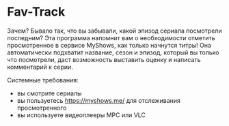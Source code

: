 # Fav-Track
Зачем?
Бывало так, что вы забывали, какой эпизод сериала посмотрели последним? Эта программа напомнит вам о необходимости отметить просмотренное в сервисе MyShows, как только начнутся титры! Она автоматически подхватит название, сезон и эпизод, который вы только что посмотрели, даст возможность выставить оценку и написать комментарий к серии.

Системные требования:
- вы смотрите сериалы
- вы пользуетесь https://myshows.me/ для отслеживания просмотренного
- вы используете видеоплееры MPC или VLC 

